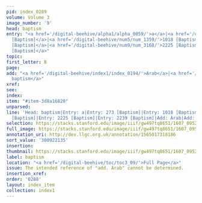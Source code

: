 ```yaml
---
pid: index_0289
volume: Volume 3
image_number: '9'
head: baptism
entry: "<a href='/digital-beehive/alpha1/alpha_0059/'>a</a>|<a href='/digital-beehive/num2/num_0308/'>273
  [Baptism]</a>|<a href='/digital-beehive/num5/num_1359/'>1018 [Baptism]</a>|<a href='/digital-beehive/num5/num_1403/'>1048
  [Baptism]</a>|<a href='/digital-beehive/num9/num_3168/'>2225 [Baptism]</a>|<a href='/digital-beehive/num9/num_3184/'>2239
  [Baptism]</a>"
topic:
first_letter: B
page:
add: "<a href='/digital-beehive/index1/index_0194/'>Arab</a>|<a href='/digital-beehive/index3/index_2030/'>Infant
  baptism</a>"
xref:
see:
index:
item: "#item-3d8a16820"
unparsed:
line: 'Head: baptism|Entry: a|Entry: 273 [Baptism]|Entry: 1018 [Baptism]|Entry: 1048
  [Baptism]|Entry: 2225 [Baptism]|Entry: 2239 [Baptism]|Add: Arab|Add: Infant baptism|#item-3d8a16820'
selection: https://stacks.stanford.edu/image/iiif/gw497tq8651/1607_0952/899,2135,713,242/full/0/default.jpg
full_image: https://stacks.stanford.edu/image/iiif/gw497tq8651/1607_0952/full/full/0/default.jpg
annotation_uri: http://dev.llgc.org.uk/annotation/1565017318186
sort_value: '300922135'
insertion:
thumbnail: https://stacks.stanford.edu/image/iiif/gw497tq8651/1607_0952/899,2135,713,242/150,/0/default.jpg
label: baptism
location: "<a href='/digital-beehive/toc/toc3_09/'>Full Page</a>"
issue: The intended reference of "add. Arab" cannot be determined.
insertion_xref:
order: '0288'
layout: index_item
collection: index1
---
```

